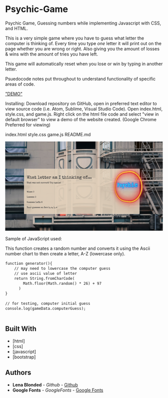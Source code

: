 # Psychic-Game
Psychic Game, 
Guessing numbers while implementing Javascript with CSS, and HTML.

This is a very simple game where you have to guess what letter the computer is thinking of. Every time you type *one* letter it will print out on the page whether you are wrong or right. Also giving you the amount of losses & wins with the amount of tries you have left. 

This game will automatically reset when you lose or win by typing in another letter.

Psuedocode notes put throughout to understand functionality of specific areas of code.


<a href="https://blonded.github.io/Psychic-Game/" alt="DEMO"> "DEMO" </a>

Installing:
Download repository on GitHub, open in preferred text editor to view source code (i.e. Atom, Sublime, Visual Studio Code). Open index.html, style.css, and game.js. Right click on the html file code and select "view in default browser" to view a demo of the website created. (Google Chrome Preferred for viewing)

index.html
style.css
game.js
README.md


<img src="Assets/Images/PsychicGame.jpg" alt="Demo-photo">

Sample of JavaScript used:

This function creates a random number and converts it using the Ascii number chart to then create a letter, A-Z (lowercase only).

```
function generator(){
    // may need to lowercase the computer guess
    // use ascii value of letter
    return String.fromCharCode(
        Math.floor(Math.random() * 26) + 97
      )
}

// for testing, computer initial guess
console.log(gameData.computerGuess);


```

## Built With

* [html]
* [css]
* [javascript]
* [bootstrap]

## Authors

* **Lena Blonded** - *Github* - [Github](https://github.com/Blonded)
* **Google Fonts** - *GoogleFonts* - [Google Fonts](https://fonts.google.com/)
